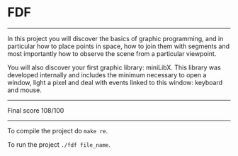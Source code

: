 # FDF
***
 In this project you will discover the basics of graphic programming, and in particular how
to place points in space, how to join them with segments and most importantly how to
observe the scene from a particular viewpoint.

 You will also discover your first graphic library: miniLibX. This library was developed
internally and includes the minimum necessary to open a window, light a pixel and deal
with events linked to this window: keyboard and mouse.
***
Final score 108/100
***
To compile the project do `make re`.

To run the project `./fdf file_name`.
